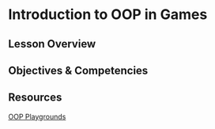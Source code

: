# Introduction to OOP in Games

## Lesson Overview

## Objectives & Competencies

## Resources

[OOP Playgrounds](assets/oop.zip)
